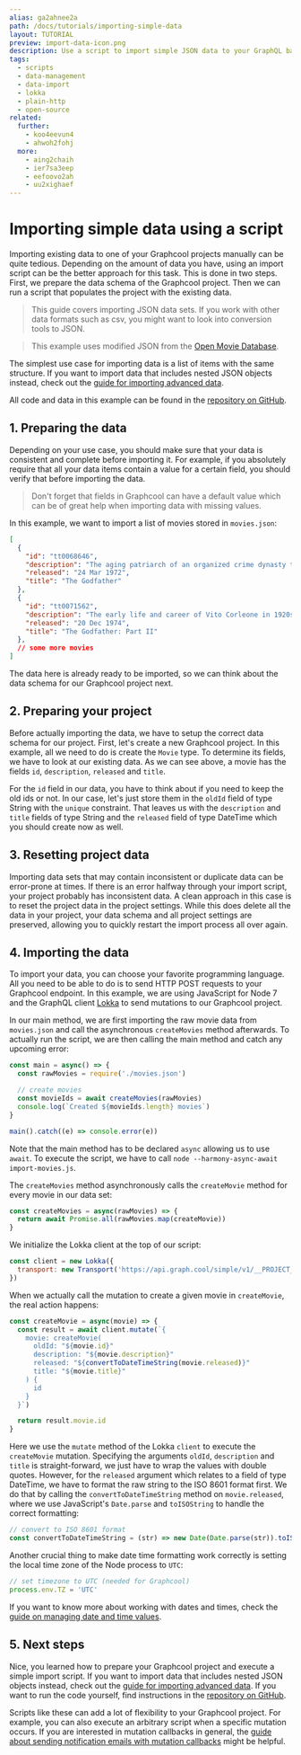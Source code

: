 ```yaml
---
alias: ga2ahnee2a
path: /docs/tutorials/importing-simple-data
layout: TUTORIAL
preview: import-data-icon.png
description: Use a script to import simple JSON data to your GraphQL backend.
tags:
  - scripts
  - data-management
  - data-import
  - lokka
  - plain-http
  - open-source
related:
  further:
    - koo4eevun4
    - ahwoh2fohj
  more:
    - aing2chaih
    - ier7sa3eep
    - eefoovo2ah
    - uu2xighaef
---
```


# Importing simple data using a script

Importing existing data to one of your Graphcool projects manually can be quite tedious. Depending on the amount of data you have, using an import script can be the better approach for this task. This is done in two steps. First, we prepare the data schema of the Graphcool project. Then we can run a script that populates the project with the existing data.

> This guide covers importing JSON data sets. If you work with other data formats such as csv, you might want to look into conversion tools to JSON.

> This example uses modified JSON from the [Open Movie Database](https://www.omdbapi.com/).

The simplest use case for importing data is a list of items with the same structure. If you want to import data that includes nested JSON objects instead, check out the [guide for importing advanced data](!alias-aing2chaih).

All code and data in this example can be found in the [repository on GitHub](https://github.com/graphcool-examples/node-import-movies-example/tree/master/simple).

## 1. Preparing the data

Depending on your use case, you should make sure that your data is consistent and complete before importing it. For example, if you absolutely require that all your data items contain a value for a certain field, you should verify that before importing the data.

> Don't forget that fields in Graphcool can have a default value which can be of great help when importing data with missing values.

In this example, we want to import a list of movies stored in `movies.json`:

```json
[
  {
    "id": "tt0068646",
    "description": "The aging patriarch of an organized crime dynasty transfers control of his clandestine empire to his reluctant son.",
    "released": "24 Mar 1972",
    "title": "The Godfather"
  },
  {
    "id": "tt0071562",
    "description": "The early life and career of Vito Corleone in 1920s New York is portrayed while his son, Michael, expands and tightens his grip on his crime syndicate stretching from Lake Tahoe, Nevada to pre-revolution 1958 Cuba.",
    "released": "20 Dec 1974",
    "title": "The Godfather: Part II"
  },
  // some more movies
]

```

The data here is already ready to be imported, so we can think about the data schema for our Graphcool project next.

## 2. Preparing your project

Before actually importing the data, we have to setup the correct data schema for our project. First, let's create a new Graphcool project. In this example, all we need to do is create the `Movie` type. To determine its fields, we have to look at our existing data. As we can see above, a movie has the fields `id`, `description`, `released` and `title`.

For the `id` field in our data, you have to think about if you need to keep the old ids or not. In our case, let's just store them in the `oldId` field of type String with the `unique` constraint. That leaves us with the `description` and `title` fields of type String and the `released` field of type DateTime which you should create now as well.

## 3. Resetting project data

Importing data sets that may contain inconsistent or duplicate data can be error-prone at times.
If there is an error halfway through your import script, your project probably has inconsistent data. A clean approach in this case is to reset the project data in the project settings. While this does delete all the data in your project, your data schema and all project settings are preserved, allowing you to quickly restart the import process all over again.

## 4. Importing the data

To import your data, you can choose your favorite programming language. All you need to be able to do is to send HTTP POST requests to your Graphcool endpoint. In this example, we are using JavaScript for Node 7 and the GraphQL client [Lokka](https://github.com/kadirahq/lokka) to send mutations to our Graphcool project.

In our main method, we are first importing the raw movie data from `movies.json` and call the asynchronous `createMovies` method afterwards.
To actually run the script, we are then calling the main method and catch any upcoming error:

```js
const main = async() => {
  const rawMovies = require('./movies.json')

  // create movies
  const movieIds = await createMovies(rawMovies)
  console.log(`Created ${movieIds.length} movies`)
}

main().catch((e) => console.error(e))
```

Note that the main method has to be declared `async` allowing us to use `await`. To execute the script, we have to call `node --harmony-async-await import-movies.js`.

The `createMovies` method asynchronously calls the `createMovie` method for every movie in our data set:

```js
const createMovies = async(rawMovies) => {
  return await Promise.all(rawMovies.map(createMovie))
}
```

We initialize the Lokka client at the top of our script:

```js
const client = new Lokka({
  transport: new Transport('https://api.graph.cool/simple/v1/__PROJECT_ID__')
})
```

When we actually call the mutation to create a given movie in `createMovie`, the real action happens:

```js
const createMovie = async(movie) => {
  const result = await client.mutate(`{
    movie: createMovie(
      oldId: "${movie.id}"
      description: "${movie.description}"
      released: "${convertToDateTimeString(movie.released)}"
      title: "${movie.title}"
    ) {
      id
    }
  }`)

  return result.movie.id
}
```

Here we use the `mutate` method of the Lokka `client` to execute the `createMovie` mutation. Specifying the arguments `oldId`, `description` and `title` is straight-forward, we just have to wrap the values with double quotes. However, for the `released` argument which relates to a field of type DateTime, we have to format the raw string to the ISO 8601 format first. We do that by calling the `convertToDateTimeString` method on `movie.released`, where we use JavaScript's `Date.parse` and `toISOString` to handle the correct formatting:

```js
// convert to ISO 8601 format
const convertToDateTimeString = (str) => new Date(Date.parse(str)).toISOString()
```

Another crucial thing to make date time formatting work correctly is setting the local time zone of the Node process to `UTC`:

```js
// set timezone to UTC (needed for Graphcool)
process.env.TZ = 'UTC'
```

If you want to know more about working with dates and times, check the [guide on managing date and time values](!alias-ier7sa3eep).

## 5. Next steps

Nice, you learned how to prepare your Graphcool project and execute a simple import script. If you want to import data that includes nested JSON objects instead, check out the [guide for importing advanced data](!alias-aing2chaih). If you want to run the code yourself, find instructions in the [repository on GitHub](https://github.com/graphcool-examples/node-import-movies-example/tree/master/simple).

Scripts like these can add a lot of flexibility to your Graphcool project. For example, you can also execute an arbitrary script when a specific mutation occurs. If you are interested in mutation callbacks in general, the [guide about sending notification emails with mutation callbacks](!alias-saigai7cha) might be helpful.
